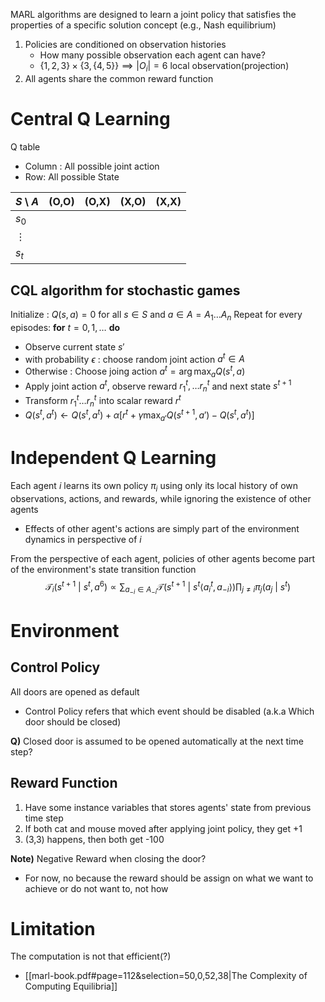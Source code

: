 MARL algorithms are designed to learn a joint policy that satisfies the properties of a specific solution concept (e.g., Nash equilibrium)

1. Policies are conditioned on observation histories
	- How many possible observation each agent can have?
	- $\{ 1,2,3 \}\times \{ 3, \{ 4,5 \} \}\implies |O_{i}|=6$ local observation(projection)
2. All agents share the common reward function

# Central Q Learning
Q table
- Column : All possible joint action
- Row: All possible State

| $S$ \ $A$ | (O,O) | (O,X) | (X,O) | (X,X) |
| --------- | ----- | ----- | ----- | ----- |
| $s_{0}$   |       |       |       |       |
| $\vdots$  |       |       |       |       |
| $s_t$     |       |       |       |       |

## CQL algorithm for stochastic games
Initialize : $Q(s,a)=0$ for all $s\in S$ and $a\in A=A_{1}\dots A_{n}$
Repeat for every episodes:
**for** $t=0,1,\dots$ **do**
- Observe current state $s'$
- with probability $\epsilon$ : choose random joint action $a^{t}\in A$
- Otherwise : Choose joing action $a^{t}=\arg\max_{a}Q(s^{t}, a)$
- Apply joint action $a^{t}$, observe reward $r^{t}_{1}, \dots r^{t}_{n}$ and next state $s^{t+1}$
- Transform $r^{t}_{1}\dots r^{t}_{n}$ into scalar reward $r^{t}$
- $Q(s^{t}, a^{t})\leftarrow Q(s^{t}, a^{t})+\alpha[r^{t}+\gamma\displaystyle\max_{a'}Q(s^{t+1}, a')-Q(s^{t}, a^{t})]$

# Independent Q Learning
Each agent $i$ learns its own policy $\pi_{i}$ using only its local history of own observations, actions, and rewards, while ignoring the existence of other agents
- Effects of other agent's actions are simply part of the environment dynamics in perspective of $i$

From the perspective of each agent, policies of other agents become part of the environment's state transition function
$$\mathcal{T}_{i}(s^{t+1}\text{ | }s^{t}, a^{6})\propto \sum_{a_{-i}\in A_{-i}}\mathcal{T}(s^{t+1}\text{ | }s^{t}\langle a^{t}_{i}, a_{-i} \rangle)\prod_{j\neq i}\pi_{j}(a_{j}\text{ | }s^{t})$$



# Environment
## Control Policy
All doors are opened as default
- Control Policy refers that which event should be disabled (a.k.a Which door should be closed)

**Q)** Closed door is assumed to be opened automatically at the next time step?

## Reward Function
1. Have some instance variables that stores agents' state from previous time step
2. If both cat and mouse moved after applying joint policy, they get +1
3. (3,3) happens, then both get -100

**Note)**
Negative Reward when closing the door?
- For now, no because the reward should be assign on what we want to achieve or do not want to, not how

# Limitation
The computation is not that efficient(?)
- [[marl-book.pdf#page=112&selection=50,0,52,38|The Complexity of Computing Equilibria]]



